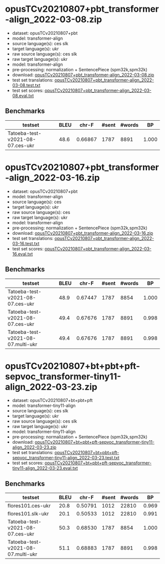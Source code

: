 # opusTCv20210807+pbt_transformer-align_2022-03-08.zip

* dataset: opusTCv20210807+pbt
* model: transformer-align
* source language(s): ces slk
* target language(s): ukr
* raw source language(s): ces slk
* raw target language(s): ukr
* model: transformer-align
* pre-processing: normalization + SentencePiece (spm32k,spm32k)
* download: [opusTCv20210807+pbt_transformer-align_2022-03-08.zip](https://object.pouta.csc.fi/Tatoeba-MT-models/ces+slk-ukr/opusTCv20210807+pbt_transformer-align_2022-03-08.zip)
* test set translations: [opusTCv20210807+pbt_transformer-align_2022-03-08.test.txt](https://object.pouta.csc.fi/Tatoeba-MT-models/ces+slk-ukr/opusTCv20210807+pbt_transformer-align_2022-03-08.test.txt)
* test set scores: [opusTCv20210807+pbt_transformer-align_2022-03-08.eval.txt](https://object.pouta.csc.fi/Tatoeba-MT-models/ces+slk-ukr/opusTCv20210807+pbt_transformer-align_2022-03-08.eval.txt)

## Benchmarks

| testset | BLEU  | chr-F | #sent | #words | BP |
|---------|-------|-------|-------|--------|----|
| Tatoeba-test-v2021-08-07.ces-ukr 	| 48.6 	| 0.66867 	| 1787 	| 8891 	| 1.000 |



# opusTCv20210807+pbt_transformer-align_2022-03-16.zip

* dataset: opusTCv20210807+pbt
* model: transformer-align
* source language(s): ces
* target language(s): ukr
* raw source language(s): ces
* raw target language(s): ukr
* model: transformer-align
* pre-processing: normalization + SentencePiece (spm32k,spm32k)
* download: [opusTCv20210807+pbt_transformer-align_2022-03-16.zip](https://object.pouta.csc.fi/Tatoeba-MT-models/ces+slk-ukr/opusTCv20210807+pbt_transformer-align_2022-03-16.zip)
* test set translations: [opusTCv20210807+pbt_transformer-align_2022-03-16.test.txt](https://object.pouta.csc.fi/Tatoeba-MT-models/ces+slk-ukr/opusTCv20210807+pbt_transformer-align_2022-03-16.test.txt)
* test set scores: [opusTCv20210807+pbt_transformer-align_2022-03-16.eval.txt](https://object.pouta.csc.fi/Tatoeba-MT-models/ces+slk-ukr/opusTCv20210807+pbt_transformer-align_2022-03-16.eval.txt)

## Benchmarks

| testset | BLEU  | chr-F | #sent | #words | BP |
|---------|-------|-------|-------|--------|----|
| Tatoeba-test-v2021-08-07.ces-ukr 	| 48.9 	| 0.67447 	| 1787 	| 8854 	| 1.000 |
| Tatoeba-test-v2021-08-07.ces-ukr 	| 49.4 	| 0.67676 	| 1787 	| 8891 	| 0.998 |
| Tatoeba-test-v2021-08-07.multi-ukr 	| 49.4 	| 0.67676 	| 1787 	| 8891 	| 0.998 |


# opusTCv20210807+bt+pbt+pft-sepvoc_transformer-tiny11-align_2022-03-23.zip

* dataset: opusTCv20210807+bt+pbt+pft
* model: transformer-tiny11-align
* source language(s): ces slk
* target language(s): ukr
* raw source language(s): ces slk
* raw target language(s): ukr
* model: transformer-tiny11-align
* pre-processing: normalization + SentencePiece (spm32k,spm32k)
* download: [opusTCv20210807+bt+pbt+pft-sepvoc_transformer-tiny11-align_2022-03-23.zip](https://object.pouta.csc.fi/Tatoeba-MT-models/ces+slk-ukr/opusTCv20210807+bt+pbt+pft-sepvoc_transformer-tiny11-align_2022-03-23.zip)
* test set translations: [opusTCv20210807+bt+pbt+pft-sepvoc_transformer-tiny11-align_2022-03-23.test.txt](https://object.pouta.csc.fi/Tatoeba-MT-models/ces+slk-ukr/opusTCv20210807+bt+pbt+pft-sepvoc_transformer-tiny11-align_2022-03-23.test.txt)
* test set scores: [opusTCv20210807+bt+pbt+pft-sepvoc_transformer-tiny11-align_2022-03-23.eval.txt](https://object.pouta.csc.fi/Tatoeba-MT-models/ces+slk-ukr/opusTCv20210807+bt+pbt+pft-sepvoc_transformer-tiny11-align_2022-03-23.eval.txt)

## Benchmarks

| testset | BLEU  | chr-F | #sent | #words | BP |
|---------|-------|-------|-------|--------|----|
| flores101.ces-ukr 	| 20.8 	| 0.50791 	| 1012 	| 22810 	| 0.969 |
| flores101.slk-ukr 	| 20.1 	| 0.50533 	| 1012 	| 22810 	| 0.991 |
| Tatoeba-test-v2021-08-07.ces-ukr 	| 50.3 	| 0.68530 	| 1787 	| 8854 	| 1.000 |
| Tatoeba-test-v2021-08-07.multi-ukr 	| 51.1 	| 0.68883 	| 1787 	| 8891 	| 0.998 |

